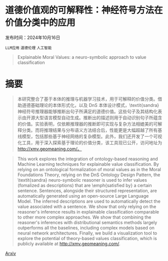 # 道德价值观的可解释性：神经符号方法在价值分类中的应用

发布时间：2024年10月16日

`LLM应用` `道德伦理` `人工智能`

> Explainable Moral Values: a neuro-symbolic approach to value classification

# 摘要

> 本研究整合了基于本体的推理与机器学习技术，用于可解释的价值分类。借助道德基础理论的本体形式化，以及 DnS 本体设计模式，\textit{sandra} 神经符号推理器能够推断出句子所满足的道德价值。这些句子及其结构化表示由开源大型语言模型自动生成。推断出的描述则用于自动识别句子所蕴含的价值。实验表明，仅依赖推理器的推断即可实现与复杂方法相媲美的可解释分类。而将推理结果与分布语义方法结合后，性能更是大幅超越了所有基线模型，包括那些基于神经网络的复杂模型。此外，我们还开发了一个可视化工具，用于深入探索基于理论的价值分类，该工具现已公开，访问地址为 http://xmv.geomeaning.com/。

> This work explores the integration of ontology-based reasoning and Machine Learning techniques for explainable value classification. By relying on an ontological formalization of moral values as in the Moral Foundations Theory, relying on the DnS Ontology Design Pattern, the \textit{sandra} neuro-symbolic reasoner is used to infer values (fomalized as descriptions) that are \emph{satisfied by} a certain sentence. Sentences, alongside their structured representation, are automatically generated using an open-source Large Language Model. The inferred descriptions are used to automatically detect the value associated with a sentence. We show that only relying on the reasoner's inference results in explainable classification comparable to other more complex approaches. We show that combining the reasoner's inferences with distributional semantics methods largely outperforms all the baselines, including complex models based on neural network architectures. Finally, we build a visualization tool to explore the potential of theory-based values classification, which is publicly available at http://xmv.geomeaning.com/.

[Arxiv](https://arxiv.org/abs/2410.12631)